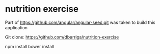 # nutrition exercise
 Part of https://github.com/angular/angular-seed.git was taken to build this application

Git clone: https://github.com/dbarriga/nutrition-exercise

npm install
bower install
